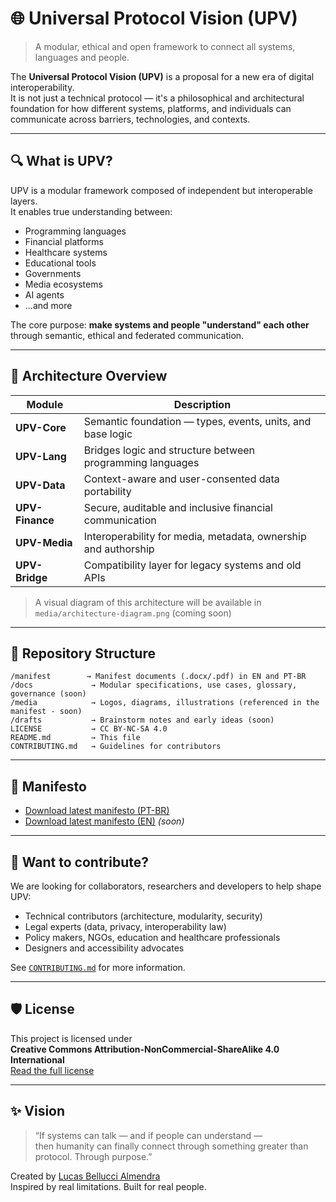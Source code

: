 # 🌐 Universal Protocol Vision (UPV)

> A modular, ethical and open framework to connect all systems, languages and people.

The **Universal Protocol Vision (UPV)** is a proposal for a new era of digital interoperability.  
It is not just a technical protocol — it's a philosophical and architectural foundation for how different systems, platforms, and individuals can communicate across barriers, technologies, and contexts.

---

## 🔍 What is UPV?

UPV is a modular framework composed of independent but interoperable layers.  
It enables true understanding between:

- Programming languages
- Financial platforms
- Healthcare systems
- Educational tools
- Governments
- Media ecosystems
- AI agents
- ...and more

The core purpose: **make systems and people "understand" each other** through semantic, ethical and federated communication.

---

## 🧱 Architecture Overview

| Module        | Description |
|---------------|-------------|
| **UPV-Core**   | Semantic foundation — types, events, units, and base logic |
| **UPV-Lang**   | Bridges logic and structure between programming languages |
| **UPV-Data**   | Context-aware and user-consented data portability |
| **UPV-Finance**| Secure, auditable and inclusive financial communication |
| **UPV-Media**  | Interoperability for media, metadata, ownership and authorship |
| **UPV-Bridge** | Compatibility layer for legacy systems and old APIs |

> A visual diagram of this architecture will be available in `media/architecture-diagram.png` (coming soon)

---

## 📂 Repository Structure

```
/manifest        → Manifest documents (.docx/.pdf) in EN and PT-BR  
/docs             → Modular specifications, use cases, glossary, governance (soon) 
/media            → Logos, diagrams, illustrations (referenced in the manifest - soon)  
/drafts           → Brainstorm notes and early ideas (soon)
LICENSE           → CC BY-NC-SA 4.0  
README.md         → This file  
CONTRIBUTING.md   → Guidelines for contributors  
```

---

## 📄 Manifesto

- [Download latest manifesto (PT-BR)](./manifest/UPV_Manifesto_PT-BR.pdf)
- [Download latest manifesto (EN)](./manifest/UPV_Manifesto_EN.docx) *(soon)*

---

## 🤝 Want to contribute?

We are looking for collaborators, researchers and developers to help shape UPV:

- Technical contributors (architecture, modularity, security)
- Legal experts (data, privacy, interoperability law)
- Policy makers, NGOs, education and healthcare professionals
- Designers and accessibility advocates

See [`CONTRIBUTING.md`](./CONTRIBUTING.md) for more information.

---

## 🛡️ License

This project is licensed under  
**Creative Commons Attribution-NonCommercial-ShareAlike 4.0 International**  
[Read the full license](./LICENSE)

---

## ✨ Vision

> “If systems can talk — and if people can understand —  
> then humanity can finally connect through something greater than protocol. Through purpose.”

Created by [Lucas Bellucci Almendra](https://github.com/belluccaz)  
Inspired by real limitations. Built for real people.
